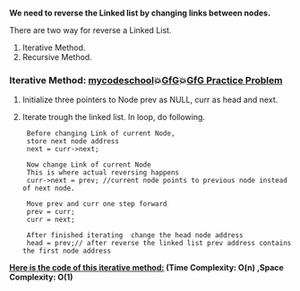 **We need to reverse the Linked list by changing links between nodes.**   

There are two way for reverse a Linked List.   
1) Iterative Method.   
2) Recursive Method.   

### Iterative Method: [mycodeschool](https://www.youtube.com/watch?v=sYcOK51hl-A&list=PL2_aWCzGMAwI3W_JlcBbtYTwiQSsOTa6P&index=9):boom:[GfG](https://www.geeksforgeeks.org/reverse-a-linked-list/):boom:[GfG Practice Problem](https://practice.geeksforgeeks.org/problems/reverse-a-linked-list/1)   
1) Initialize three pointers to Node prev as NULL, curr as head and next.  
2) Iterate trough the linked list. In loop, do following.

        Before changing Link of current Node,  
        store next node address  
        next = curr->next;   

        Now change Link of current Node  
        This is where actual reversing happens
        curr->next = prev; //current node points to previous node instead of next node.  

        Move prev and curr one step forward  
        prev = curr;      
        curr = next;    
        
        After finished iterating  change the head node address    
        head = prev;// after reverse the linked list prev address contains the first node address     
**[Here is the code of this iterative method:](https://github.com/Durjoy001/Data-Structure-and-Algorithms/blob/master/Linked%20List/Singly%20Linked%20List/Reverse%20a%20Linked%20List/Reverse%20a%20linked%20list%20-%20Iterative%20method.cpp)  (Time Complexity: O(n) ,Space Complexity: O(1)**     

